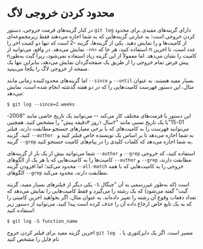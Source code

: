 # محدود کردن خروجی لاگ
در کنار گزینه‌های فرمت خروجی، دستور `git log` دارای گزینه‌های مفیدی برای محدود کردن خروجی است؛ به عبارتی گزینه‌هایی که به شما اجازه می‌دهند فقط زیرمجموعه‌ای از کامیت‌ها و را نمایش دهید.
یکی از گزینه‌ها، گزینه -2 است که تنها دو کمیت اخر را نمایش می‌دهد. در واقع، می‌توانید از `-<n>` استفاده کنید، هر جا که n عدد است، تا اخرین nکامیت را نشان می‌دهد. اما معمولاً از این گزینه زیاد استفاده نمی‌شود، زیرا گیت به‌طور پیش فرض تمام خروجی را از طریق یک صفحه‌گردان نمایش می‌دهد، بنابراین تنها یک صفحه از خروجی لاگ را یکجا می‌بینید.

اما گزینه‌های محدودکننده زمانی مانند `--since` و `--until` بسیار مفید هستند. به عنوان مثال، این دستور فهرست کامیت‌هایی را که در دو هفته گذشته انجام شده است، نمایش می‌دهد:
```
$ git log --since=2.weeks
```
این دستور با فرمت‌های مختلف کار می‌کند -- می‌توانید یک تاریخ خاصی مانند "2008-01-15"یا یک تاریخ نسبی مانند "۲سال ۱روز ۳دقیقه پیش" را مشخص کنید. همچنین می‌‌توانید فهرست را به کامیت‌های که با برخی معیارهای جستجو مطابقت دارند، فیلتر کنید. گزینه `--author ` به شما اجازه می‌دهد تا بر اساس یک نویسنده خاص فیلتر کنید و گزینه `--grep` به شما اجازه می‌دهد که کلمات کلیدی را در پیام‌های کامیت جستجو کنید.

شما می‌توانید بیش از یک بار از گزینه‌های `--author` و `--grep` استفاده کنید، که خروجی کامیت‌ها را به کامیت‌هایی که با هر یک از الگوهای `--author` و `--grep` مطابقت دارند، محدود می‌کند؛ اما افزودن گزینه `--all-match` خروجی را به کامیت‌هایی که با همه الگوهای `--grep` مطابقت دارند، محدود می‌کند.

یکی دیگر از فیلتر‌های بسیار مفید، گزینه `-S` است (که به‌طور غیررسمی به آن "چنگال گیت" گفته می‌شود) که یک رشته را می‌گیرد و فقط کامیت‌هایی را نمایش می‌دهد که تعداد دفعات وقوع آن رشته را تغییر داده‌اند. به عنوان مثال، اگر بخواهید اخرین کامیتی را که به یک تابع خاص ارجاع داده آن را حذف کرده است پیدا کنید، می‌توانید از دستور زیر استفاده کنید:
```
$ git log -S function_name
```
اخرین گزینه مفید برای فیلتر کردن خروج `git log ` ، مسیر است. اگر یک دایرکتوری یا نام فایل را مشخص کنید
